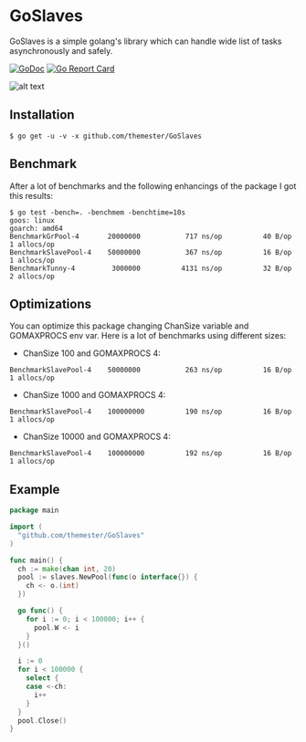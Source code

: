 # GoSlaves

GoSlaves is a simple golang's library which can handle wide list of tasks asynchronously and safely.

[![GoDoc](https://godoc.org/github.com/themester/GoSlaves?status.svg)](https://godoc.org/github.com/themester/GoSlaves)
[![Go Report Card](https://goreportcard.com/badge/github.com/themester/goslaves)](https://goreportcard.com/report/github.com/themester/goslaves)

![alt text](https://raw.githubusercontent.com/themester/GoSlaves/master/logo.png)

Installation
------------

```
$ go get -u -v -x github.com/themester/GoSlaves
```

Benchmark
---------

After a lot of benchmarks and the following enhancings of the package I got this results:

```
$ go test -bench=. -benchmem -benchtime=10s
goos: linux
goarch: amd64
BenchmarkGrPool-4      	20000000	       717 ns/op	      40 B/op	       1 allocs/op
BenchmarkSlavePool-4   	50000000	       367 ns/op	      16 B/op	       1 allocs/op
BenchmarkTunny-4       	 3000000	      4131 ns/op	      32 B/op	       2 allocs/op

```

Optimizations
-------------

You can optimize this package changing ChanSize variable and GOMAXPROCS env var. Here is a lot of benchmarks using different sizes:

- ChanSize 100 and GOMAXPROCS 4:
```
BenchmarkSlavePool-4   	50000000	       263 ns/op	      16 B/op	       1 allocs/op
```

- ChanSize 1000 and GOMAXPROCS 4:
```
BenchmarkSlavePool-4   	100000000	       190 ns/op	      16 B/op	       1 allocs/op
```

- ChanSize 10000 and GOMAXPROCS 4:
```
BenchmarkSlavePool-4   	100000000	       192 ns/op	      16 B/op	       1 allocs/op
```

Example
-------
```go
package main

import (
  "github.com/themester/GoSlaves"
)

func main() {
  ch := make(chan int, 20)
  pool := slaves.NewPool(func(o interface{}) {
    ch <- o.(int)
  })

  go func() {
    for i := 0; i < 100000; i++ {
      pool.W <- i
    }
  }()

  i := 0
  for i < 100000 {
    select {
    case <-ch:
      i++
    }
  }
  pool.Close()
}
```
